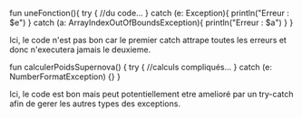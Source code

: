 fun uneFonction(){
try {
//du code…
} catch (e: Exception){
println("Erreur : $e")
} catch (a: ArrayIndexOutOfBoundsException){
println("Erreur : $a")
}
}

Ici, le code n'est pas bon car le premier catch attrape toutes les erreurs et donc n'executera jamais le deuxieme.








fun calculerPoidsSupernova() {
try {
//calculs compliqués...
} catch (e: NumberFormatException) {}
}

Ici, le code est bon mais peut potentiellement etre amelioré par un try-catch afin de gerer les autres types des exceptions.
